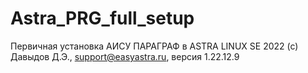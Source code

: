 # Astra_PRG_full_setup
Первичная установка АИСУ ПАРАГРАФ в ASTRA LINUX SE
2022 (c) Давыдов Д.Э., support@easyastra.ru, версия 1.22.12.9
